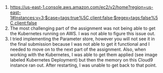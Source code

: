 1. https://us-east-1.console.aws.amazon.com/ec2/v2/home?region=us-east-1#Instances:v=3;$case=tags:true%5C,client:false;$regex=tags:false%5C,client:false
2. The most challenging part of the assignment was not being able to get the Kubernetes running on AWS. I was not able to figure this issue out.
3. I tried implementing the Parameter store, however you will not see it in the final submission because I was not able to get it functional and I needed to move on to the next part of the assignment. Also, when working with the Kubernetes, I was able to get them applied (see image labeled Kubernetes Deployment) but then the memory on this Cloud9 instance ran out. After restarting, I was unable to get back to that point.

